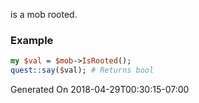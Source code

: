 is a mob rooted.
### Example

```perl
my $val = $mob->IsRooted();
quest::say($val); # Returns bool
```


Generated On 2018-04-29T00:30:15-07:00